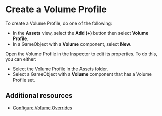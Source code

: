 # Create a Volume Profile

To create a Volume Profile, do one of the following:

- In the **Assets** view, select the **Add (+)** button then select **Volume Profile**.
- In a GameObject with a **Volume** component, select **New**.

Open the Volume Profile in the Inspector to edit its properties. To do this, you can either:

- Select the Volume Profile in the Assets folder.
- Select a GameObject with a **Volume** component that has a Volume Profile set.

## Additional resources

- [Configure Volume Overrides](VolumeOverrides.md)
